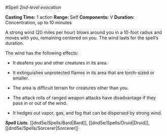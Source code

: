 #Spell
*2nd-level evocation*

**Casting Time:** 1 action
**Range:** Self
**Components:** V
**Duration:** Concentration, up to 10 minutes

A strong wind (20 miles per hour) blows around you in a 10-foot radius and moves with you, remaining centered on you. The wind lasts for the spell’s duration.

The wind has the following effects:

- It deafens you and other creatures in its area.

- It extinguishes unprotected flames in its area that are torch-sized or smaller.

- The area is difficult terrain for creatures other than you.

- The attack rolls of ranged weapon attacks have disadvantage if they pass in or out of the wind.

- It hedges out vapor, gas, and fog that can be dispersed by strong wind.

***Spell Lists.*** [[dnd5e/Spells/Bard\|Bard]], [[dnd5e/Spells/Druid\|Druid]], [[dnd5e/Spells/Sorcerer\|Sorcerer]]